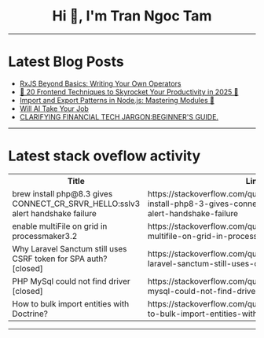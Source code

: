<h1 align="center">Hi 👋, I'm Tran Ngoc Tam</h1>

---

# Latest Blog Posts 
<!-- BLOG-POST-LIST:START -->
- [RxJS Beyond Basics: Writing Your Own Operators](https://dev.to/artstesh/rxjs-beyond-basics-writing-your-own-operators-1h4b)
- [🚀 20 Frontend Techniques to Skyrocket Your Productivity in 2025 🚀](https://dev.to/er-raj-aryan/20-frontend-techniques-to-skyrocket-your-productivity-in-2023-30ei)
- [Import and Export Patterns in Node.js: Mastering Modules 🚀](https://dev.to/sovannaro/import-and-export-patterns-in-nodejs-mastering-modules-4lal)
- [Will AI Take Your Job](https://dev.to/abdelaziz_moustakim_45a4c/will-ai-take-your-job-1khb)
- [CLARIFYING FINANCIAL TECH JARGON:BEGINNER&#39;S GUIDE.](https://dev.to/kayode_david_0f763081697c/clarifying-financial-tech-jargonbeginners-guide-50pf)
<!-- BLOG-POST-LIST:END -->

---

# Latest stack oveflow activity
<table>
  <tr><th>Title</th><th>Link</th></tr>
  <!-- STACKOVERFLOW:START --><tr><td>brew install php@8.3 gives CONNECT_CR_SRVR_HELLO:sslv3 alert handshake failure</td><td>https://stackoverflow.com/questions/79477407/brew-install-php8-3-gives-connect-cr-srvr-hellosslv3-alert-handshake-failure</td></tr><tr><td>enable multiFile on grid in processmaker3.2</td><td>https://stackoverflow.com/questions/79477336/enable-multifile-on-grid-in-processmaker3-2</td></tr><tr><td>Why Laravel Sanctum still uses CSRF token for SPA auth? [closed]</td><td>https://stackoverflow.com/questions/79477302/why-laravel-sanctum-still-uses-csrf-token-for-spa-auth</td></tr><tr><td>PHP MySql could not find driver [closed]</td><td>https://stackoverflow.com/questions/79477290/php-mysql-could-not-find-driver</td></tr><tr><td>How to bulk import entities with Doctrine?</td><td>https://stackoverflow.com/questions/79477283/how-to-bulk-import-entities-with-doctrine</td></tr><!-- STACKOVERFLOW:END -->
</table>

---


